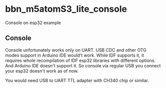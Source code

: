 # bbn_m5atomS3_lite_console
Console on esp32 example

## Console

Console unfortunately works only on UART. USB CDC and other OTG modes support in Arduino IDE would't work.
While IDF supports it, it requires whole recompilation of IDF esp32 libraries with different options.
And Arduino IDE doesn't support it. So console via regular USB you connect your esp32 doesn't work as of now.

You would need USB to UART TTL adapter with CH340 chip or similar. 

